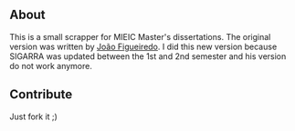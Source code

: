 ## About ##
This is a small scrapper for MIEIC Master's dissertations. The original version
was written by [João Figueiredo](https://github.com/lucalanca/).
I did this new version because SIGARRA was updated between the 1st and 2nd
semester and his version do not work anymore.

## Contribute ##
Just fork it ;)
